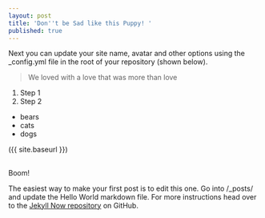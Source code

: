 ```yaml
---
layout: post
title: 'Don''t be Sad like this Puppy! '
published: true
---
```


Next you can update your site name, avatar and other options using the _config.yml file in the root of your repository (shown below).


> We loved with a love that was more than love

1. Step 1
2. Step 2 

- bears
- cats
- dogs

({{ site.baseurl }})
##

Boom!

The easiest way to make your first post is to edit this one. Go into /_posts/ and update the Hello World markdown file. For more instructions head over to the [Jekyll Now repository](https://github.com/barryclark/jekyll-now) on GitHub.
